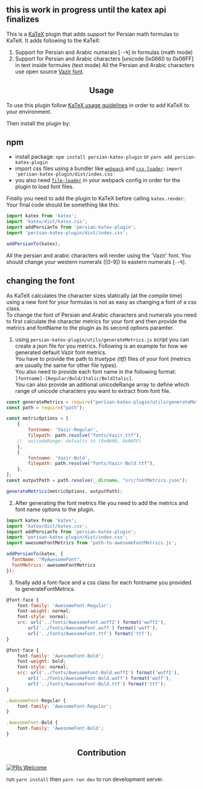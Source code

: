 ## this is work in progress until the katex api finalizes

This is a [KaTeX](https://github.com/Khan/KaTeX) plugin that
adds support for Persian math formulas to KaTeX.
It adds following to the KaTeX:
  1. Support for Persian and Arabic numerals [۰-۹] in formulas (math mode)
  2. Support for Persian and Arabic characters [unicode 0x0660 to 0x06FF] in text inside formules (text mode)
All the Persian and Arabic characters use open source [Vazir font](https://github.com/rastikerdar/vazir-font).

<h2 align="center">Usage</h2>

To use this plugin follow [KaTeX usage guidelines](https://github.com/Khan/KaTeX#usage)
in order to add KaTeX to your environment.

Then install the plugin by:
## npm
  - install package:
    ```npm install persian-katex-plugin``` or ```yarn add persian-katex-plugin```
  - import css files using a bundler like [`webpack`](https://webpack.js.org/) and [`css-loader`](https://github.com/webpack-contrib/css-loader):
    ```import 'perisan-katex-plugin/dist/index.css'```
  - you also need [`file-loader`](https://github.com/webpack-contrib/file-loader)
    in your webpack config in order for the plugin to load font files.

<!-- ### script from CDN
```html
<link rel="stylesheet" href="https://cdn.jsdelivr.net/npm/katex@0.9.0/dist/katex.min.css" integrity="sha384-TEMocfGvRuD1rIAacqrknm5BQZ7W7uWitoih+jMNFXQIbNl16bO8OZmylH/Vi/Ei" crossorigin="anonymous">
<script src="https://cdn.jsdelivr.net/npm/katex@0.9.0/dist/katex.min.js" integrity="sha384-jmxIlussZWB7qCuB+PgKG1uLjjxbVVIayPJwi6cG6Zb4YKq0JIw+OMnkkEC7kYCq" crossorigin="anonymous"></script>
``` -->

Finally you need to add the plugin to KaTeX before calling `katex.render`.
Your final code should be something like this:
```javascript
import katex from 'katex';
import 'katex/dist/katex.css';
import addPersianTo from 'persian-katex-plugin';
import 'perisan-katex-plugin/dist/index.css';

addPersianTo(katex);
```

All the persian and arabic characters will render using the 'Vazir' font.
You should change your western numerals ([0-9]) to eastern numerals [۰-۹].

## changing the font

As KaTeX calculates the character sizes statically (at the compile time)
using a new font for your formulas is not as easy as changing a font of a css class.  
To change the font of Persian and Arabic characters and numerals
you need to first calculate the character metrics for your font and then provide the metrics and fontName
to the plugin as its second options paramter.

1. using `persian-katex-plugin/utils/generateMetrics.js` script you can create a json file for you metrics.
Following is an example for how we generated default Vazir font metrics.  
You have to provide the path to _truetype (ttf)_ files of your font (metrics are usually the same for other file types).  
You also need to provide each font name in the following format: `[fontname]-[Regular/Bold/Italic/BoldItalic]`.  
You can also provide an aditional unicodeRange array to define which range of unicode characters you want to extract from font file.  
```javascript
const generateMetrics = require("perisan-katex-plugin/utils/generateMetrics");
const path = require("path");

const metricOptions = [
    {
        fontname: 'Vazir-Regular',
        filepath: path.resolve("fonts/Vazir.ttf"),
    //  unicodeRange: defualts to [0x0600, 0x06FF]
    },
    {
        fontname: 'Vazir-Bold',
        filepath: path.resolve("fonts/Vazir-Bold.ttf"),
    },
];
const outputPath = path.resolve(__dirname, "src/fontMetrics.json");

generateMetrics(metricOptions, outputPath);
```

2. After generating the font metrics file you need to add the metrics and font name options to the plugin.
```javascript
import katex from 'katex';
import 'katex/dist/katex.css';
import addPersianTo from 'persian-katex-plugin';
import 'perisan-katex-plugin/dist/index.css';
import awesomeFontMetrics from 'path-to-awesomeFontMetrics.js';

addPersianTo(katex, {
  fontName: "MyAwesomeFont",
  fontMetrics: awesomeFontMetrics
});
```

3. finally add a font-face and a css class for each fontname you provided to generateFontMetrics.
```javascript
@font-face {
    font-family: 'AwesomeFont-Regular';
    font-weight: normal;
    font-style: normal;
    src: url('../fonts/AwesomeFont.woff2') format('woff2'),
        url('../fonts/AwesomeFont.woff') format('woff'),
        url('../fonts/AwesomeFont.ttf') format('ttf');
}

@font-face {
    font-family: 'AwesomeFont-Bold';
    font-weight: bold;
    font-style: normal;
    src: url('../fonts/AwesomeFont-Bold.woff2') format('woff2'),
        url('../fonts/AwesomeFont-Bold.woff') format('woff'),
        url('../fonts/AwesomeFont-Bold.ttf') format('ttf');
}

.AwesomeFont-Regular {
    font-family: 'AwesomeFont-Regular';
}

.AwesomeFont-Bold {
    font-family: 'AwesomeFont-Bold';
}
```

<h2 align="center">Contribution</h2>

[![PRs Welcome](https://img.shields.io/badge/PRs-welcome-brightgreen.svg?style=flat-square)](http://makeapullrequest.com)

run `yarn install` then `yarn run dev` to run development server.
